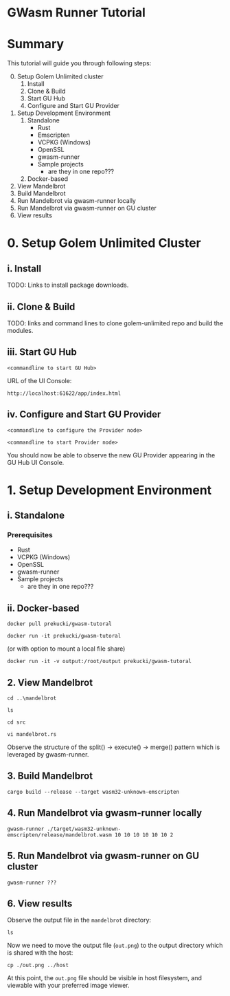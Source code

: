 # GWasm Runner Tutorial

# Summary
This tutorial will guide you through following steps:

0. Setup Golem Unlimited cluster
   1. Install
   2. Clone & Build
   3. Start GU Hub
   4. Configure and Start GU Provider
1. Setup Development Environment
   1. Standalone
      * Rust
      * Emscripten      
      * VCPKG (Windows)
      * OpenSSL
      * gwasm-runner
      * Sample projects
        * are they in one repo???
   2. Docker-based
2. View Mandelbrot
3. Build Mandelbrot
4. Run Mandelbrot via gwasm-runner locally
5. Run Mandelbrot via gwasm-runner on GU cluster
6. View results

# 0. Setup Golem Unlimited Cluster

## i. Install

TODO: Links to install package downloads.

## ii. Clone & Build

TODO: links and command lines to clone golem-unlimited repo and build the modules.

## iii. Start GU Hub

`<commandline to start GU Hub>`

URL of the UI Console:

`http://localhost:61622/app/index.html`

## iv. Configure and Start GU Provider

`<commandline to configure the Provider node>`

`<commandline to start Provider node>`

You should now be able to observe the new GU Provider appearing in the GU Hub UI Console.

# 1. Setup Development Environment

## i. Standalone

### Prerequisites
  * Rust
  * VCPKG (Windows)
  * OpenSSL
  * gwasm-runner
  * Sample projects
    * are they in one repo???

## ii. Docker-based

`docker pull prekucki/gwasm-tutoral`

`docker run -it prekucki/gwasm-tutoral`

(or with option to mount a local file share)

`docker run -it -v output:/root/output prekucki/gwasm-tutoral`

## 2. View Mandelbrot

`cd ..\mandelbrot`

`ls`

`cd src`

`vi mandelbrot.rs`

Observe the structure of the split() -> execute() -> merge() pattern which is leveraged by gwasm-runner.

## 3. Build Mandelbrot

`cargo build --release --target wasm32-unknown-emscripten`

## 4. Run Mandelbrot via gwasm-runner locally

`gwasm-runner ./target/wasm32-unknown-emscripten/release/mandelbrot.wasm 10 10 10 10 10 10 2`

## 5. Run Mandelbrot via gwasm-runner on GU cluster

`gwasm-runner ???`

## 6. View results

Observe the output file in the `mandelbrot` directory:

`ls`

Now we need to move the output file (`out.png`) to the output directory which is shared with the host:

`cp ./out.png ../host`

At this point, the `out.png` file should be visible in host filesystem, and viewable with your preferred image viewer.
